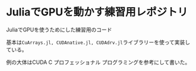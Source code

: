 # JuliaでGPUを動かす練習用レポジトリ

JuliaでGPUを使うためにした練習用のコード

基本は`CuArrays.jl, CUDAnative.jl, CUDAdrv.jl`ライブラリーを使って実装している。

例の大体はCUDA C プロフェッショナル プログラミングを参考にして書いた。
